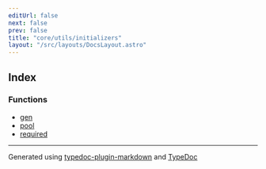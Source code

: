 ```yaml
---
editUrl: false
next: false
prev: false
title: "core/utils/initializers"
layout: "/src/layouts/DocsLayout.astro"
---
```


## Index

### Functions

- [gen](/api/core/utils/initializers/functions/gen/)
- [pool](/api/core/utils/initializers/functions/pool/)
- [required](/api/core/utils/initializers/functions/required/)

***

Generated using [typedoc-plugin-markdown](https://www.npmjs.com/package/typedoc-plugin-markdown) and [TypeDoc](https://typedoc.org/)
